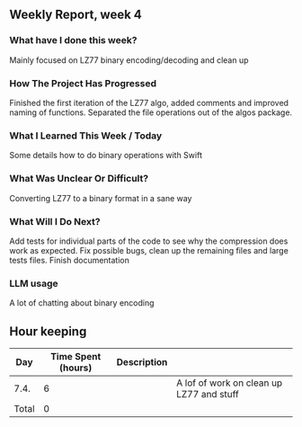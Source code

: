 ## Weekly Report, week 4

### What have I done this week?

Mainly focused on LZ77 binary encoding/decoding and clean up

### How The Project Has Progressed

Finished the first iteration of the LZ77 algo, added comments and improved naming of functions. Separated the file operations out of the algos package.

### What I Learned This Week / Today

Some details how to do binary operations with Swift

### What Was Unclear Or Difficult?

Converting LZ77 to a binary format in a sane way

### What Will I Do Next?

Add tests for individual parts of the code to see why the compression does work as expected.
Fix possible bugs, clean up the remaining files and large tests files. Finish documentation

### LLM usage

A lot of chatting about binary encoding

## Hour keeping

| Day   | Time Spent (hours) | Description |                                          |
| ----- | ------------------ | ----------- | ---------------------------------------- |
| 7.4.  | 6                  |             | A lof of work on clean up LZ77 and stuff |
| Total | 0                  |             |
